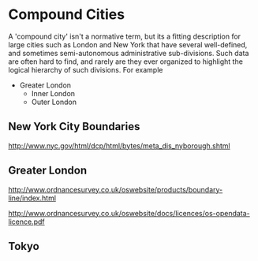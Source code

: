 # Compound Cities

A 'compound city' isn't a normative term, but its a fitting description for large cities such as London and New York that have several well-defined, and sometimes semi-autonomous administrative sub-divisions.  Such data are often hard to find, and rarely are they ever organized to highlight the logical hierarchy of such divisions.  For example 

- Greater London
	- Inner London
	- Outer London

## New York City Boundaries 

http://www.nyc.gov/html/dcp/html/bytes/meta_dis_nyborough.shtml

## Greater London 

http://www.ordnancesurvey.co.uk/oswebsite/products/boundary-line/index.html

http://www.ordnancesurvey.co.uk/oswebsite/docs/licences/os-opendata-licence.pdf


## Tokyo

